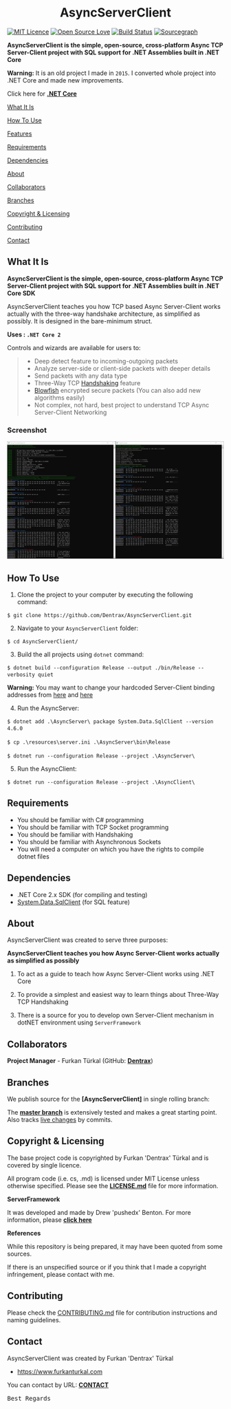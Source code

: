 <h1 align="center">AsyncServerClient</h1>

[![MIT Licence](https://badges.frapsoft.com/os/mit/mit.svg?v=103)](https://opensource.org/licenses/mit-license.php)
[![Open Source Love](https://badges.frapsoft.com/os/v1/open-source.png?v=103)](https://github.com/ellerbrock/open-source-badges/)
[![Build Status](https://travis-ci.org/Dentrax/AsyncServerClient.svg?branch=master)](https://travis-ci.org/Dentrax/AsyncServerClient)
[![Sourcegraph](https://img.shields.io/badge/view%20on-Sourcegraph-brightgreen.svg)](https://sourcegraph.com/github.com/Dentrax/AsyncServerClient)

**AsyncServerClient is the simple, open-source, cross-platform Async TCP Server-Client project with SQL support for .NET Assemblies built in .NET Core**

**Warning:** It is an old project I made in `2015`. I converted whole project into .NET Core and made new improvements.

Click here for **[.NET Core](https://docs.microsoft.com/en-us/dotnet/core/)**

[What It Is](#what-it-is)

[How To Use](#how-to-use)

[Features](#features)

[Requirements](#requirements)

[Dependencies](#dependencies)

[About](#about)

[Collaborators](#collaborators)

[Branches](#branches) 

[Copyright & Licensing](#copyright--licensing)

[Contributing](#contributing)

[Contact](#contact)

## What It Is

**AsyncServerClient is the simple, open-source, cross-platform Async TCP Server-Client project with SQL support for .NET Assemblies built in .NET Core SDK**

AsyncServerClient teaches you how TCP based Async Server-Client works actually with the three-way handshake architecture, as simplified as possibly. It is designed in the bare-minimum struct.

**Uses : `.NET Core 2`**

Controls and wizards are available for users to:

> * Deep detect feature to incoming-outgoing packets
> * Analyze server-side or client-side packets with deeper details
> * Send packets with any data type
> * Three-Way TCP [Handshaking](https://en.wikipedia.org/wiki/Handshaking) feature
> * [Blowfish](https://en.wikipedia.org/wiki/Blowfish_(cipher)) encrypted secure packets (You can also add new algorithms easily)
> * Not complex, not hard, best project to understand TCP Async Server-Client Networking

### Screenshot

![ServerClient](https://raw.githubusercontent.com/Dentrax/AsyncServerClient/master/resources/screenshot.png)

## How To Use

1. Clone the project to your computer by executing the following command:
```
$ git clone https://github.com/Dentrax/AsyncServerClient.git
```

2. Navigate to your `AsyncServerClient` folder: 
```
$ cd AsyncServerClient/
```

3. Build the all projects using `dotnet` command:
```
$ dotnet build --configuration Release --output ./bin/Release --verbosity quiet
```

**Warning:** You may want to change your hardcoded Server-Client binding addresses from [here](https://github.com/Dentrax/AsyncServer/blob/master/AsyncServer/Program.cs#L289) and [here](https://github.com/Dentrax/AsyncClient/blob/master/AsyncClient/Program.cs#L28)

4. Run the AsyncServer:
```
$ dotnet add .\AsyncServer\ package System.Data.SqlClient --version 4.6.0

$ cp .\resources\server.ini .\AsyncServer\bin\Release

$ dotnet run --configuration Release --project .\AsyncServer\
```

5. Run the AsyncClient:
```
$ dotnet run --configuration Release --project .\AsyncClient\
```

## Requirements

* You should be familiar with C# programming
* You should be familiar with TCP Socket programming
* You should be familiar with Handshaking
* You should be familiar with Asynchronous Sockets
* You will need a computer on which you have the rights to compile dotnet files

## Dependencies

* .NET Core 2.x SDK (for compiling and testing)
* [System.Data.SqlClient](https://www.nuget.org/packages/System.Data.SqlClient/) (for SQL feature)

## About

AsyncServerClient was created to serve three purposes:

**AsyncServerClient teaches you how Async Server-Client works actually as simplified as possibly**

1. To act as a guide to teach how Async Server-Client works using .NET Core

2. To provide a simplest and easiest way to learn things about Three-Way TCP Handshaking

3. There is a source for you to develop own Server-Client mechanism in dotNET environment using `ServerFramework`

## Collaborators

**Project Manager** - Furkan Türkal (GitHub: **[Dentrax](https://github.com/dentrax)**)

## Branches

We publish source for the **[AsyncServerClient]** in single rolling branch:

The **[master branch](https://github.com/dentrax/AsyncServerClient/tree/master)** is extensively tested and makes a great starting point. Also tracks [live changes](https://github.com/dentrax/AsyncServerClient/commits/master) by commits.

## Copyright & Licensing

The base project code is copyrighted by Furkan 'Dentrax' Türkal and is covered by single licence.

All program code (i.e. cs, .md) is licensed under MIT License unless otherwise specified. Please see the **[LICENSE.md](https://github.com/Dentrax/AsyncServerClient/blob/master/LICENSE)** file for more information.

**ServerFramework**

It was developed and made by Drew 'pushedx' Benton. For more information, please **[click here](https://goo.gl/w9uJjw)**

**References**

While this repository is being prepared, it may have been quoted from some sources. 

If there is an unspecified source or if you think that I made a copyright infringement, please contact with me.

## Contributing

Please check the [CONTRIBUTING.md](CONTRIBUTING.md) file for contribution instructions and naming guidelines.

## Contact

AsyncServerClient was created by Furkan 'Dentrax' Türkal

 * <https://www.furkanturkal.com>
 
You can contact by URL:
    **[CONTACT](https://github.com/dentrax)**

<kbd>Best Regards</kbd>